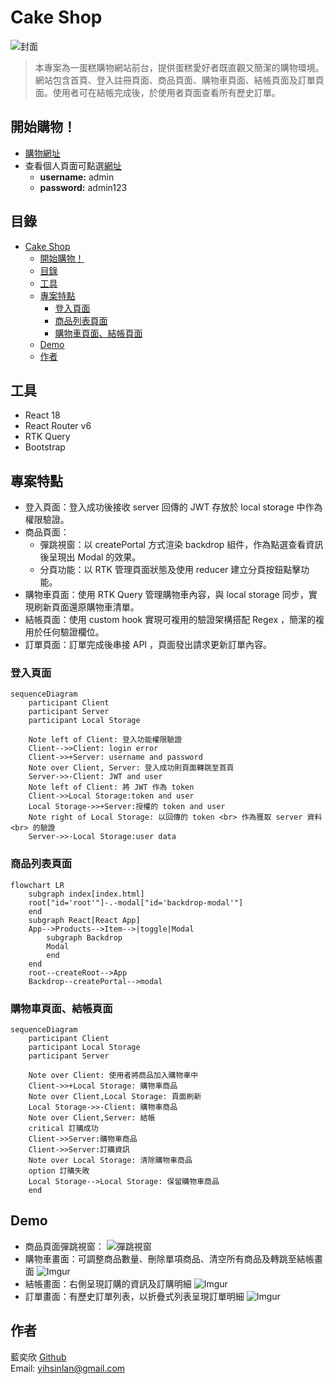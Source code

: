 # Cake Shop
![封面](https://imgur.com/5Gtx5GV.png)
 > 本專案為一蛋糕購物網站前台，提供蛋糕愛好者既直觀又簡潔的購物環境。網站包含首頁、登入註冊頁面、商品頁面、購物車頁面、結帳頁面及訂單頁面。使用者可在結帳完成後，於使用者頁面查看所有歷史訂單。

## 開始購物！
- [購物網址](http://52.192.103.131/)
- 查看個人頁面可點選[網址](http://52.192.103.131/#/login)
  - **username:** admin
  - **password:** admin123
  
## 目錄
- [Cake Shop](#cake-shop)
  - [開始購物！](#開始購物)
  - [目錄](#目錄)
  - [工具](#工具)
  - [專案特點](#專案特點)
    - [登入頁面](#登入頁面)
    - [商品列表頁面](#商品列表頁面)
    - [購物車頁面、結帳頁面](#購物車頁面結帳頁面)
  - [Demo](#demo)
  - [作者](#作者)

## 工具
- React 18
- React Router v6 
- RTK Query
- Bootstrap
  
## 專案特點
- 登入頁面：登入成功後接收 server 回傳的 JWT 存放於 local storage 中作為權限驗證。
- 商品頁面：
  - 彈跳視窗：以 createPortal 方式渲染 backdrop 組件，作為點選查看資訊後呈現出 Modal 的效果。
  - 分頁功能：以 RTK 管理頁面狀態及使用 reducer 建立分頁按鈕點擊功能。
- 購物車頁面：使用 RTK Query 管理購物車內容，與 local storage 同步，實現刷新頁面還原購物車清單。
- 結帳頁面：使用  custom hook 實現可複用的驗證架構搭配 Regex ，簡潔的複用於任何驗證欄位。
- 訂單頁面：訂單完成後串接 API ，頁面發出請求更新訂單內容。 

### 登入頁面
```mermaid
sequenceDiagram
    participant Client
    participant Server
    participant Local Storage

    Note left of Client: 登入功能權限驗證
    Client-->>Client: login error
    Client->>+Server: username and password
    Note over Client, Server: 登入成功則頁面轉跳至首頁
    Server->>-Client: JWT and user
    Note left of Client: 將 JWT 作為 token
    Client->>Local Storage:token and user
    Local Storage->>+Server:授權的 token and user
    Note right of Local Storage: 以回傳的 token <br> 作為獲取 server 資料 <br> 的驗證
    Server->>-Local Storage:user data
```

### 商品列表頁面
```mermaid
flowchart LR
    subgraph index[index.html]
    root["id='root'"]-.-modal["id='backdrop-modal'"]
    end    
    subgraph React[React App]
    App-->Products-->Item-->|toggle|Modal 
        subgraph Backdrop
        Modal
        end
    end
    root--createRoot-->App
    Backdrop--createPortal-->modal
```

### 購物車頁面、結帳頁面
```mermaid
sequenceDiagram
    participant Client
    participant Local Storage
    participant Server

    Note over Client: 使用者將商品加入購物車中
    Client->>+Local Storage: 購物車商品
    Note over Client,Local Storage: 頁面刷新
    Local Storage->>-Client: 購物車商品
    Note over Client,Server: 結帳
    critical 訂購成功
    Client->>Server:購物車商品
    Client->>Server:訂購資訊
    Note over Local Storage: 清除購物車商品
    option 訂購失敗
    Local Storage-->Local Storage: 保留購物車商品
    end
```

## Demo
- 商品頁面彈跳視窗：
![彈跳視窗](https://imgur.com/BDXpnPk.png)
- 購物車畫面：可調整商品數量、刪除單項商品、清空所有商品及轉跳至結帳畫面
![Imgur](https://imgur.com/URES914.png)
- 結帳畫面：右側呈現訂購的資訊及訂購明細
![Imgur](https://imgur.com/DmW6GSY.png)
- 訂單畫面：有歷史訂單列表，以折疊式列表呈現訂單明細
![Imgur](https://imgur.com/IUFjWFK.png)

## 作者
藍奕欣
[Github](https://github.com/ysl0628)<br>
Email: yihsinlan@gmail.com